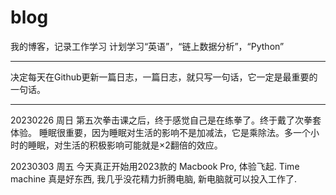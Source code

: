 # blog
我的博客，记录工作学习
计划学习“英语”，“链上数据分析”，“Python”

---

决定每天在Github更新一篇日志，一篇日志，就只写一句话，它一定是最重要的一句话。

---

20230226 周日
第五次拳击课之后，终于感觉自己是在练拳了。终于戴了次拳套体验。
睡眠很重要，因为睡眠对生活的影响不是加减法，它是乘除法。多一个小时的睡眠，对生活的积极影响可能就是×2翻倍的效应。

20230303 周五
今天真正开始用2023款的 Macbook Pro, 体验飞起.
Time machine 真是好东西, 我几乎没花精力折腾电脑, 新电脑就可以投入工作了.
